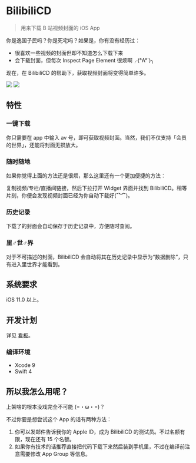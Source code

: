 # BilibiliCD

> 用来下载 B 站视频封面的 iOS App

你是逸国子民吗？你是死宅吗？如果是，你有没有经历过：

- 很喜欢一些视频的封面但却不知道怎么下载下来
- 会下载封面，但每次 Inspect Page Element 很烦啊╭(°A°`)╮

现在，在 BilibiliCD 的帮助下，获取视频封面将变得简单许多。

![](https://github.com/LiulietLee/BilibiliCD/raw/master/Screenshots/IMG_1943.PNG)
![](https://github.com/LiulietLee/BilibiliCD/raw/master/Screenshots/IMG_1945.PNG)

## 特性

### 一键下载

你只需要在 app 中输入 av 号，即可获取视频封面。当然，我们不仅支持「会员的世界」，还能将封面无损放大。

### 随时随地

如果你觉得上面的方法还是很烦，那么这里还有一个更加便捷的方法：

复制视频/专栏/直播间链接，然后下拉打开 Widget 界面并找到 BilibiliCD。稍等片刻，你便会发现视频封面已经为你自动下载好(**¯︶¯**)。

### 历史记录

下载了的封面会自动保存于历史记录中，方便随时查阅。

### 里♂世♂界

对于不可描述的封面，BilibiliCD 会自动将其在历史记录中显示为“数据删除”，只有进入里世界才能看到。

## 系统要求

iOS 11.0 以上。

## 开发计划

详见 [看板](https://github.com/LiulietLee/BilibiliCD/projects/1)。

### 编译环境

- Xcode 9
- Swift 4

## 所以我怎么用呢？

上架啥的根本没戏完全不可能 (=・ω・=)？

不过你要是想尝试这个 App 的话有两种方法：

1. 你可以发邮件告诉我你的 Apple ID，成为 BilibiliCD 的测试员。不过名额有限，现在还有 15 个名额。
2. 如果你有技术的话推荐直接把代码下载下来然后装到手机里，不过在编译前注意需要修改 App Group 等信息。
